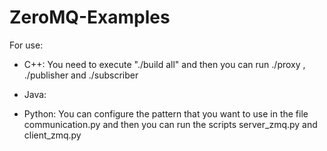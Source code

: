 # ZeroMQ-Examples

For use:

- C++: 
  You need to execute "./build all" and then you can run ./proxy , ./publisher and ./subscriber

- Java:

- Python: 
  You can configure the pattern that you want to use in the file communication.py and then you can run the scripts server_zmq.py and client_zmq.py
